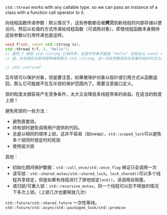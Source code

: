 `std::thread` works with any callable type. so we can pass an instance of a class with a function call operator to it.

向线程函数传递参数：默认情况下，这些参数都会被**拷贝**到新线程的内部存储以便访问，然后以右值的方式传递给线程函数（可调用对象）。即使线程函数本身期待这些参数以引用传递也是这样。
```cpp
void f(int, const std::string &s);
std::thread t(f, 3, "hello");
// 虽然 f 接收 std::string 引用传参，这里字符串字面值 "hello" 还是会以 const char * 的形式传给新线程构
// 造，并且随后在新线程种被转换为 std::string。这一点在参数是自动变量的指针时尤为重要

// std::ref/cref
```

互斥锁可以保护对象，但是要注意，如果被保护对象以指针或引用方式从函数返回，那么它可能就不在互斥锁的保护范围内了。需要注意接口定义。

锁的粒度太细容易产生竞争条件，太大又会降低多线程带来的收益。在适当的粒度上锁！

避免死锁的一些方法：

- 避免嵌套锁。
- 持有锁时避免调用用户提供的代码。
- 总是以相同的顺序上锁。这并不容易（如swap），`std::scoped_lock`可以避免多个锁同时锁定时的死锁
- 使用层次锁

其他：
- 初始化期间保护数据：`std::call_once/std::once_flag` 保证只会调用一次
- 读写锁：`std::shared_mutex/std::shared_lock`。`lock_shared()`可以多个线程共享锁定，但是如果有线程进行了排他锁定`lock()`，该调用会阻塞。
- 递归锁/可重入锁：`std::recursive_mutex`，同一个线程可以在不释放的情况下多次上锁。（上锁几次也要释放几次）

`std::future/std::shared_future` 一次性等待。`std::future/std::async/std::packaged_task/std::promise`